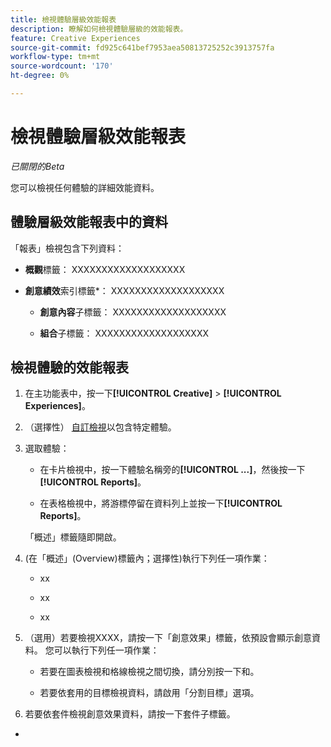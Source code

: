 ```yaml
---
title: 檢視體驗層級效能報表
description: 瞭解如何檢視體驗層級的效能報表。
feature: Creative Experiences
source-git-commit: fd925c641bef7953aea50813725252c3913757fa
workflow-type: tm+mt
source-wordcount: '170'
ht-degree: 0%

---
```


# 檢視體驗層級效能報表

*已關閉的Beta*

您可以檢視任何體驗的詳細效能資料。

## 體驗層級效能報表中的資料

「報表」檢視包含下列資料：

* **概觀**&#x200B;標籤： XXXXXXXXXXXXXXXXXXX<!-- add in -->

* **創意績效**&#x200B;索引標籤*： XXXXXXXXXXXXXXXXXXX<!-- add in -->

   * **創意內容**&#x200B;子標籤： XXXXXXXXXXXXXXXXXXX<!-- add in -->

   * **組合**&#x200B;子標籤： XXXXXXXXXXXXXXXXXXX<!-- add in -->

## 檢視體驗的效能報表

1. 在主功能表中，按一下&#x200B;**[!UICONTROL Creative]** > **[!UICONTROL Experiences]**。

1. （選擇性） [自訂檢視](/help/creative/introduction/customize-data-views.md)以包含特定體驗。

1. 選取體驗：

   * 在卡片檢視中，按一下體驗名稱旁的&#x200B;**[!UICONTROL ...]**，然後按一下&#x200B;**[!UICONTROL Reports]**。

   * 在表格檢視中，將游標停留在資料列上並按一下&#x200B;**[!UICONTROL Reports]**。

   「概述」標籤隨即開啟。

1. (在「概述」(Overview)標籤內；選擇性)執行下列任一項作業：

   * xx

   * xx

   * xx

1. （選用）若要檢視XXXX<!-- clarify -->，請按一下「創意效果」標籤，依預設會顯示創意資料。 您可以執行下列任一項作業：

   * 若要在圖表檢視和格線檢視之間切換，請分別按一下![]()和![]()。

   * 若要依<!--?? -->套用的目標檢視資料，請啟用「分割目標」選項。

1. 若要依套件檢視創意效果資料，請按一下套件子標籤。
*

<!-- Anything else you can do, including within any of the visualizations? -->

